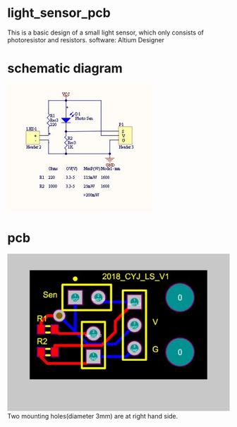 # light_sensor_pcb

This is a basic design of a small light sensor, which only consists of photoresistor and resistors.
software: Altium Designer

# schematic diagram

![image info](https://github.com/YJChen2021/light_sensor_pcb/blob/master/schematic.JPG)

# pcb

![image info](https://github.com/YJChen2021/light_sensor_pcb/blob/master/pcb.JPG)<br>
Two mounting holes(diameter 3mm) are at right hand side.


